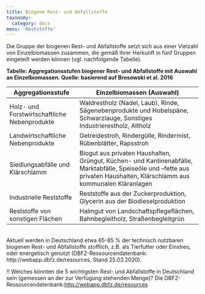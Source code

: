 ```yaml
---
title: Biogene Rest- und Abfallstoffe
taxonomy:
  category: docs
menu: 'Reststoffe'
---
```


Die Gruppe der biogenen Rest- und Abfallstoffe setzt sich aus einer Vielzahl von Einzelbiomassen zusammen, die gemäß ihrer Herkunft in fünf Gruppen eingeteilt werden können (vgl. nachfolgende Tabelle).

**Tabelle: Aggregationsstufen biogener Rest- und Abfallstoffe mit Auswahl an Einzelbiomassen. Quelle: basierend auf Brosowski et al. 2016**

| Aggregationsstufe | Einzelbiomassen (Auswahl) |
|-|-|
| Holz- und Forstwirtschaftliche Nebenprodukte | Waldrestholz (Nadel, Laub), Rinde, Sägenebenprodukte und Hobelspäne, Schwarzlauge, Sonstiges Industrierestholz, Altholz |
| Landwirtschaftliche Nebenprodukte | Getreidestroh, Rindergülle, Rindermist, Rübenblätter, Rapsstroh |
| Siedlungsabfälle und Klärschlamm | Biogut aus privaten Haushalten, Grüngut, Küchen- und Kantinenabfälle, Marktabfälle, Speiseöle und –fette aus privaten Haushalten, Klärschlamm aus kommunalen Kläranlagen |
| Industrielle Reststoffe | Reststoffe aus der Zuckerproduktion, Glycerin aus der Biodieselproduktion |
| Reststoffe von sonstigen Flächen | Halmgut von Landschaftspflegeflächen, Bahnbegleitholz, Straßenbegleitgrün |

<br>
Aktuell werden in Deutschland etwa 65-85 % der technisch nutzbaren biogenen Rest- und Abfallstoffe stofflich, z.B. als Tierfutter oder Einstreu, oder energetisch genutzt (DBFZ-Ressourcendatenbank: http://webapp.dbfz.de/resources, Stand 25.03.2020). 

!! Welches könnten die 5 wichtigsten Rest- und Abfallstoffe in Deutschland sein (gemessen an der zur Verfügung stehenden Menge)? Die DBFZ-Ressourcendatenbank:http://webapp.dbfz.de/resources 
